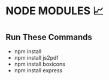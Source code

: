 # NODE MODULES 📈
## Run These Commands

- npm install 
- npm install js2pdf
- npm install boxicons
- npm install express
